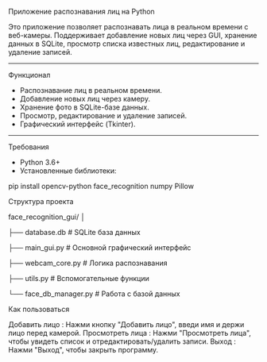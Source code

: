  Приложение распознавания лиц на Python

Это приложение позволяет распознавать лица в реальном времени с веб-камеры. Поддерживает добавление новых лиц через GUI, хранение данных в SQLite, просмотр списка известных лиц, редактирование и удаление записей.

---

 Функционал

-  Распознавание лиц в реальном времени.
-  Добавление новых лиц через камеру.
-  Хранение фото в SQLite-базе данных.
-  Просмотр, редактирование и удаление записей.
-  Графический интерфейс (Tkinter).

---

 Требования

- Python 3.6+
- Установленные библиотеки:

pip install opencv-python face_recognition numpy Pillow


 Структура проекта

face_recognition_gui/
│

├── database.db               # SQLite база данных

├── main_gui.py               # Основной графический интерфейс

├── webcam_core.py            # Логика распознавания

├── utils.py                  # Вспомогательные функции

└── face_db_manager.py        # Работа с базой данных




 Как пользоваться
 
Добавить лицо : Нажми кнопку "Добавить лицо", введи имя и держи лицо перед камерой.
Просмотреть лица : Нажми "Просмотреть лица", чтобы увидеть список и отредактировать/удалить записи.
Выход : Нажми "Выход", чтобы закрыть программу.
